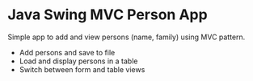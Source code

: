# Java Swing MVC Person App

Simple app to add and view persons (name, family) using MVC pattern.

- Add persons and save to file  
- Load and display persons in a table  
- Switch between form and table views 
